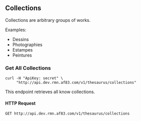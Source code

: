 ## Collections

Collections are arbitrary groups of works.

Examples:

- Dessins
- Photographies
- Estampes
- Peintures

### Get All Collections


```shell
curl -H "ApiKey: secret" \
     "http://api.dev.rmn.af83.com/v1/thesaurus/collections"
```

This endpoint retrieves all know collections.

#### HTTP Request

`GET http://api.dev.rmn.af83.com/v1/thesaurus/collections`

